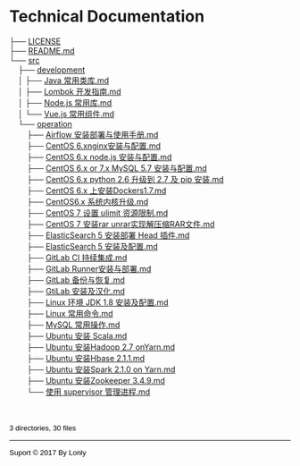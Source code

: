 # Technical Documentation

<html>
<body>
        ├── <a href="./LICENSE">LICENSE</a><br>
        ├── <a href="./README.md">README.md</a><br>
        └── <a href="./src/">src</a><br>
        &nbsp;&nbsp;&nbsp; ├── <a href="./src/development/">development</a><br>
        &nbsp;&nbsp;&nbsp; │   ├── <a href="./src/development/Java%20%E5%B8%B8%E7%94%A8%E7%B1%BB%E5%BA%93.md">Java 常用类库.md</a><br>
        &nbsp;&nbsp;&nbsp; │   ├── <a href="./src/development/Lombok%20%E5%BC%80%E5%8F%91%E6%8C%87%E5%8D%97.md">Lombok 开发指南.md</a><br>
        &nbsp;&nbsp;&nbsp; │   ├── <a href="./src/development/Node.js%20%E5%B8%B8%E7%94%A8%E5%BA%93.md">Node.js 常用库.md</a><br>
        &nbsp;&nbsp;&nbsp; │   └── <a href="./src/development/Vue.js%20%E5%B8%B8%E7%94%A8%E7%BB%84%E4%BB%B6.md">Vue.js 常用组件.md</a><br>
        &nbsp;&nbsp;&nbsp; └── <a href="./src/operation/">operation</a><br>
        &nbsp;&nbsp;&nbsp; &nbsp;&nbsp;&nbsp; ├── <a href="./src/operation/Airflow%20%E5%AE%89%E8%A3%85%E9%83%A8%E7%BD%B2%E4%B8%8E%E4%BD%BF%E7%94%A8%E6%89%8B%E5%86%8C.md">Airflow 安装部署与使用手册.md</a><br>
        &nbsp;&nbsp;&nbsp; &nbsp;&nbsp;&nbsp; ├── <a href="./src/operation/CentOS%206.x%20nginx%E5%AE%89%E8%A3%85%E4%B8%8E%E9%85%8D%E7%BD%AE.md">CentOS 6.xnginx安装与配置.md</a><br>
        &nbsp;&nbsp;&nbsp; &nbsp;&nbsp;&nbsp; ├── <a href="./src/operation/CentOS%206.x%20node.js%20%E5%AE%89%E8%A3%85%E4%B8%8E%E9%85%8D%E7%BD%AE.md">CentOS 6.x node.js 安装与配置.md</a><br>
        &nbsp;&nbsp;&nbsp; &nbsp;&nbsp;&nbsp; ├── <a href="./src/operation/CentOS%206.x%20or%207.x%20MySQL%205.7%20%E5%AE%89%E8%A3%85%E4%B8%8E%E9%85%8D%E7%BD%AE.md">CentOS 6.x or 7.x MySQL 5.7 安装与配置.md</a><br>
        &nbsp;&nbsp;&nbsp; &nbsp;&nbsp;&nbsp; ├── <a href="./src/operation/CentOS%206.x%20python%202.6%20%E5%8D%87%E7%BA%A7%E5%88%B0%202.7%20%E5%8F%8A%20pip%20%E5%AE%89%E8%A3%85.md">CentOS 6.x python 2.6 升级到 2.7 及 pip 安装.md</a><br>
        &nbsp;&nbsp;&nbsp; &nbsp;&nbsp;&nbsp; ├── <a href="./src/operation/CentOS%206.x%20%E4%B8%8A%E5%AE%89%E8%A3%85Dockers1.7.md">CentOS 6.x 上安装Dockers1.7.md</a><br>
        &nbsp;&nbsp;&nbsp; &nbsp;&nbsp;&nbsp; ├── <a href="./src/operation/CentOS%206.x%20%E7%B3%BB%E7%BB%9F%E5%86%85%E6%A0%B8%E5%8D%87%E7%BA%A7.md">CentOS6.x 系统内核升级.md</a><br>
        &nbsp;&nbsp;&nbsp; &nbsp;&nbsp;&nbsp; ├── <a href="./src/operation/CentOS%207%20%E8%AE%BE%E7%BD%AE%20ulimit%20%E8%B5%84%E6%BA%90%E9%99%90%E5%88%B6.md">CentOS 7 设置 ulimit 资源限制.md</a><br>
        &nbsp;&nbsp;&nbsp; &nbsp;&nbsp;&nbsp; ├── <a href="./src/operation/CentOS%207%20%E5%AE%89%E8%A3%85rar%20unrar%E5%AE%9E%E7%8E%B0%E8%A7%A3%E5%8E%8B%E7%BC%A9RAR%E6%96%87%E4%BB%B6.md">CentOS 7 安装rar unrar实现解压缩RAR文件.md</a><br>
        &nbsp;&nbsp;&nbsp; &nbsp;&nbsp;&nbsp; ├── <a href="./src/operation/ElasticSearch%205%20%E5%AE%89%E8%A3%85%E9%83%A8%E7%BD%B2%20Head%20%E6%8F%92%E4%BB%B6.md">ElasticSearch 5 安装部署 Head 插件.md</a><br>
        &nbsp;&nbsp;&nbsp; &nbsp;&nbsp;&nbsp; ├── <a href="./src/operation/ElasticSearch%205%20%E5%AE%89%E8%A3%85%E5%8F%8A%E9%85%8D%E7%BD%AE.md">ElasticSearch 5 安装及配置.md</a><br>
        &nbsp;&nbsp;&nbsp; &nbsp;&nbsp;&nbsp; ├── <a href="./src/operation/GitLab%20CI%20%E6%8C%81%E7%BB%AD%E9%9B%86%E6%88%90.md">GitLab CI 持续集成.md</a><br>
        &nbsp;&nbsp;&nbsp; &nbsp;&nbsp;&nbsp; ├── <a href="./src/operation/GitLab%20Runner%E5%AE%89%E8%A3%85%E4%B8%8E%E9%83%A8%E7%BD%B2.md">GitLab Runner安装与部署.md</a><br>
        &nbsp;&nbsp;&nbsp; &nbsp;&nbsp;&nbsp; ├── <a href="./src/operation/GitLab%20%E5%A4%87%E4%BB%BD%E4%B8%8E%E6%81%A2%E5%A4%8D.md">GitLab 备份与恢复.md</a><br>
        &nbsp;&nbsp;&nbsp; &nbsp;&nbsp;&nbsp; ├── <a href="./src/operation/GtiLab%20%E5%AE%89%E8%A3%85%E5%8F%8A%E6%B1%89%E5%8C%96.md">GtiLab 安装及汉化.md</a><br>
        &nbsp;&nbsp;&nbsp; &nbsp;&nbsp;&nbsp; ├── <a href="./src/operation/Linux%20%E7%8E%AF%E5%A2%83%20JDK%201.8%20%E5%AE%89%E8%A3%85%E5%8F%8A%E9%85%8D%E7%BD%AE.md">Linux 环境 JDK 1.8 安装及配置.md</a><br>
        &nbsp;&nbsp;&nbsp; &nbsp;&nbsp;&nbsp; ├── <a href="./src/operation/Linux%20%E5%B8%B8%E7%94%A8%E5%91%BD%E4%BB%A4.md">Linux 常用命令.md</a><br>
        &nbsp;&nbsp;&nbsp; &nbsp;&nbsp;&nbsp; ├── <a href="./src/operation/MySQL%20%E5%B8%B8%E7%94%A8%E6%93%8D%E4%BD%9C.md">MySQL 常用操作.md</a><br>
        &nbsp;&nbsp;&nbsp; &nbsp;&nbsp;&nbsp; ├── <a href="./src/operation/Ubuntu%20%E5%AE%89%E8%A3%85%20Scala.md">Ubuntu 安装 Scala.md</a><br>
        &nbsp;&nbsp;&nbsp; &nbsp;&nbsp;&nbsp; ├── <a href="./src/operation/Ubuntu%20%E5%AE%89%E8%A3%85Hadoop%202.7%20on%20Yarn.md">Ubuntu 安装Hadoop 2.7 onYarn.md</a><br>
        &nbsp;&nbsp;&nbsp; &nbsp;&nbsp;&nbsp; ├── <a href="./src/operation/Ubuntu%20%E5%AE%89%E8%A3%85Hbase%202.1.1.md">Ubuntu 安装Hbase 2.1.1.md</a><br>
        &nbsp;&nbsp;&nbsp; &nbsp;&nbsp;&nbsp; ├── <a href="./src/operation/Ubuntu%20%E5%AE%89%E8%A3%85Spark%202.1.0%20on%20Yarn.md">Ubuntu 安装Spark 2.1.0 on Yarn.md</a><br>
        &nbsp;&nbsp;&nbsp; &nbsp;&nbsp;&nbsp; ├── <a href="./src/operation/Ubuntu%20%E5%AE%89%E8%A3%85Zookeeper%203.4.9.md">Ubuntu 安装Zookeeper 3.4.9.md</a><br>
        &nbsp;&nbsp;&nbsp; &nbsp;&nbsp;&nbsp; └── <a href="./src/operation/%E4%BD%BF%E7%94%A8%20supervisor%20%E7%AE%A1%E7%90%86%E8%BF%9B%E7%A8%8B.md">使用 supervisor 管理进程.md</a><br>
        <br><br>
        </p>
        <p>

<p style="font-weight: normal; font-family : ariel, monospace, sans-serif; color: black; background-color: transparent;font-size: small; font-family : arial, sans-serif;">3 directories, 30 files
</p>
<hr>
<p style="font-weight: normal; font-family : ariel, monospace, sans-serif; color: black; background-color: transparent;font-size: small; font-family : arial, sans-serif;">Suport © 2017 By Lonly
</p>
</body>
</html>